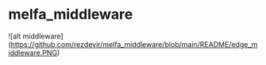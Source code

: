 # melfa_middleware

![alt middleware] (https://github.com/rezdevir/melfa_middleware/blob/main/README/edge_middleware.PNG)